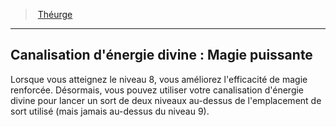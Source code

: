 ﻿---
!GenericItem
Name: "Canalisation d'énergie divine : Magie puissante"
Id: cleric_theurgist_hd.md#canalisation-dénergie-divine--magie-puissante
ParentLink: cleric_theurgist_hd.md#théurge
ParentName: Théurge
NameLevel: 2
Attributes: {}
---
> [Théurge](hd_cleric_theurgist.md)

---

## Canalisation d'énergie divine : Magie puissante

Lorsque vous atteignez le niveau 8, vous améliorez l'efficacité de magie renforcée. Désormais, vous pouvez utiliser votre canalisation d'énergie divine pour lancer un sort de deux niveaux au-dessus de l'emplacement de sort utilisé (mais jamais au-dessus du niveau 9).

